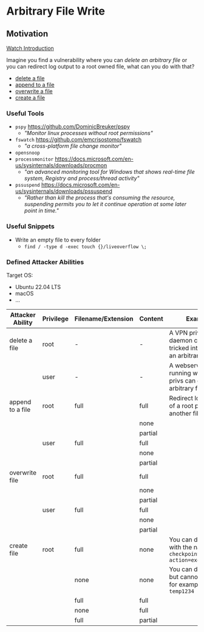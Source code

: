 # Arbitrary File Write

## Motivation
[Watch Introduction](https://clips.twitch.tv/KindDifficultSushiBibleThump-1YdF0sW6bBO64ZCW)

Imagine you find a vulnerability where you can *delete an arbitrary file* or you can redirect log output to a root owned file, what can you do with that?

* [delete a file](file-delete/README.md)
* [append to a file](file-append/README.md)
* [overwrite a file](file-overwrite/README.md)
* [create a file](file-create/README.md)

### Useful Tools
* `pspy` https://github.com/DominicBreuker/pspy
	* *"Monitor linux processes without root permissions"*
* `fswatch` https://github.com/emcrisostomo/fswatch
	* *"a cross-platform file change monitor"*
* `opensnoop`
* `processmonitor` https://docs.microsoft.com/en-us/sysinternals/downloads/procmon 
	* *"an advanced monitoring tool for Windows that shows real-time file system, Registry and process/thread activity"*
* `pssuspend` https://docs.microsoft.com/en-us/sysinternals/downloads/pssuspend
	* *"Rather than kill the process that's consuming the resource, suspending permits you to let it continue operation at some later point in time."*

### Useful Snippets
* Write an empty file to every folder
	* `find / -type d -exec touch {}/liveoverflow \;`

### Defined Attacker Abilities

Target OS:
* Ubuntu 22.04 LTS
* macOS
* ...

| Attacker Ability | Privilege | Filename/Extension | Content | Example                                                                 |
|------------------|-----------|--------------------|---------|-------------------------------------------------------------------------|
| delete a file    | root      | -                  | -       | A VPN priviledged daemon can be tricked into deleting an arbitrary file |
|                  | user      | -                  | -       | A webserver running with limited privs can delete an arbitrary file     |
| append to a file | root      | full               | full    | Redirect log output of a root process to another file                   |
|                  |           |                    | none    |                                                                         |
|                  |           |                    | partial |                                                                         |
|                  | user      | full               | full    |                                                                         |
|                  |           |                    | none    |                                                                         |
|                  |           |                    | partial |                                                                         |
| overwrite file   | root      | full               | full    |                                                                         |
|                  |           |                    | none    |                                                                         |
|                  |           |                    | partial |                                                                         |
|                  | user      | full               | full    |                                                                         |
|                  |           |                    | none    |                                                                         |
|                  |           |                    | partial |                                                                         |
| create file      | root      | full               | none    | You can drop a file with the name `----checkpoint-action=exec=/bin/sh`  |
|                  |           | none               | none    | You can drop a file but cannot control it, for example `temp1234`       |
|                  |           | full               | full    |                                                                         |
|                  |           | none               | full    |                                                                         |
|                  |           | full               | partial |                                                                         |
